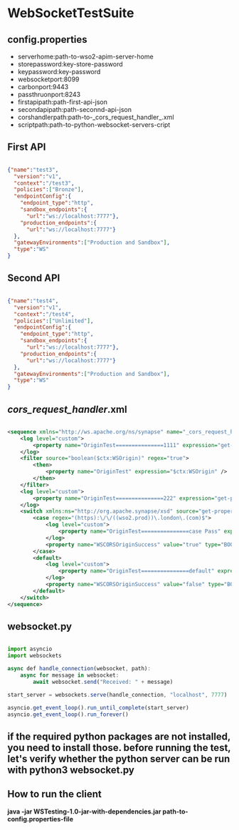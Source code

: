 # WebSocketTestSuite
## config.properties <br />
 
<ul>
<li>serverhome:path-to-wso2-apim-server-home</li>
<li>storepassword:key-store-password</li>
<li>keypassword:key-password</li>
<li>websocketport:8099</li>
<li>carbonport:9443</li>
<li>passthruonport:8243</li>
<li>firstapipath:path-first-api-json</li>
<li>secondapipath:path-seconnd-api-json</li>
<li>corshandlerpath:path-to-_cors_request_handler_.xml</li>
<li>scriptpath:path-to-python-websocket-servers-cript</li>
</ul>

## First API <br />
```json

{"name":"test3",
  "version":"v1",
  "context":"/test3",
  "policies":["Bronze"],
  "endpointConfig":{
    "endpoint_type":"http",
    "sandbox_endpoints":{
      "url":"ws://localhost:7777"},
    "production_endpoints":{
      "url":"ws://localhost:7777"}
  },
  "gatewayEnvironments":["Production and Sandbox"],
  "type":"WS"
}

```

## Second API <br />
```json

{"name":"test4",
  "version":"v1",
  "context":"/test4",
  "policies":["Unlimited"],
  "endpointConfig":{
    "endpoint_type":"http",
    "sandbox_endpoints":{
      "url":"ws://localhost:7777"},
    "production_endpoints":{
      "url":"ws://localhost:7777"}
  },
  "gatewayEnvironments":["Production and Sandbox"],
  "type":"WS"
}

```

## _cors_request_handler_.xml <br />

```xml

<sequence xmlns="http://ws.apache.org/ns/synapse" name="_cors_request_handler_">
    <log level="custom">
        <property name="OriginTest===============1111" expression="get-property('WSOrigin')" />
    </log>
    <filter source="boolean($ctx:WSOrigin)" regex="true">
        <then>
            <property name="OriginTest" expression="$ctx:WSOrigin" />
        </then>
    </filter>
    <log level="custom">
        <property name="OriginTest===============222" expression="get-property('OriginTest')" />
    </log>
    <switch xmlns:ns="http://org.apache.synapse/xsd" source="get-property('OriginTest')">
        <case regex="(https):\/\/((wso2.prod))\.london\.(com)$">
            <log level="custom">
                <property name="OriginTest===============case Pass" expression="get-property('WSOrigin')" />
            </log>
            <property name="WSCORSOriginSuccess" value="true" type="BOOLEAN" />
        </case>
        <default>
            <log level="custom">
                <property name="OriginTest===============default" expression="get-property('WSOrigin')" />
            </log>
            <property name="WSCORSOriginSuccess" value="false" type="BOOLEAN" />
        </default>
    </switch>
</sequence>

```

## websocket.py <br />

```js

import asyncio
import websockets

async def handle_connection(websocket, path):
    async for message in websocket:
        await websocket.send("Received: " + message)

start_server = websockets.serve(handle_connection, "localhost", 7777)

asyncio.get_event_loop().run_until_complete(start_server)
asyncio.get_event_loop().run_forever()

```
## if the required python packages are not installed, you need to install those. before running the test, let's verify whether the python server can be run with python3 websocket.py <br />

## How to run the client <br />
**java -jar WSTesting-1.0-jar-with-dependencies.jar path-to-config.properties-file**
